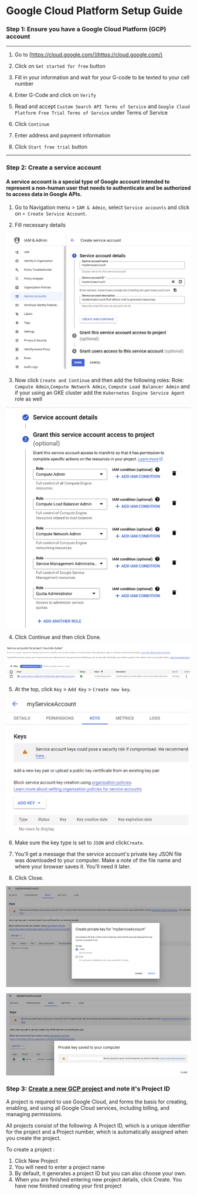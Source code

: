 # Google Cloud Platform Setup Guide

### Step 1: Ensure you have a Google Cloud Platform (GCP) account

---

1. Go to [https://cloud.google.com/](https://cloud.google.com/)
2. Click on `Get started for free` button

3. Fill in your information and wait for your G-code to be texted to your cell
   number
4. Enter G-Code and click on `Verify`
5. Read and accept `Custom Search API Terms of Service` and
   `Google Cloud Platform Free Trial Terms of Service` under Terms of Service
6. Click `Continue`
7. Enter address and payment information
8. Click `Start free trial` button

---

### Step 2: Create a service account

#### A service account is a special type of Google account intended to represent a non-human user that needs to authenticate and be authorized to access data in Google APIs.

1. Go to Navigation menu > `IAM & Admin`, select `Service accounts` and click on
   `+ Create Service Account`.

2. Fill necessary details

![create service account](/docs/cloud-setup-guide/gcp/img/create-service-account-details.png)

3. Now click `Create and Continue` and then add the following roles: Role:
   `Compute Admin`,`Compute Network Admin`, `Compute Load Balancer Admin` and if
   your using an GKE cluster add the `Kubernetes Engine Service Agent` role as
   well

![service account access](/docs/cloud-setup-guide/gcp/img/service-account-access.png)

4. Click Continue and then click Done.

![create service account](/docs/cloud-setup-guide/gcp/img/create-service-account.png)

5. At the top, click `Key` > `Add Key` > `Create new key`.

![create service account keys](/docs/cloud-setup-guide/gcp/img/create-service-account-keys.png)

6. Make sure the key type is set to `JSON` and click`Create`.

7. You'll get a message that the service account's private key JSON file was
   downloaded to your computer. Make a note of the file name and where your
   browser saves it. You'll need it later.

8. Click Close.

![create service account keys json](/docs/cloud-setup-guide/gcp/img/create-service-account-keys-json.png)

![save service account keys json](/docs/cloud-setup-guide/gcp/img/save-json-service-account-details.png)

### Step 3: [Create a new GCP project](https://console.cloud.google.com/projectcreate) and note it's Project ID

A project is required to use Google Cloud, and forms the basis for creating,
enabling, and using all Google Cloud services, including billing, and managing
permissions.

All projects consist of the following: A Project ID, which is a unique
identifier for the project and a Project number, which is automatically assigned
when you create the project.

To create a project :

1. Click New Project
2. You will need to enter a project name
3. By default, it generates a project ID but you can also choose your own.
4. When you are finished entering new project details, click Create. You have
   now finished creating your first project
